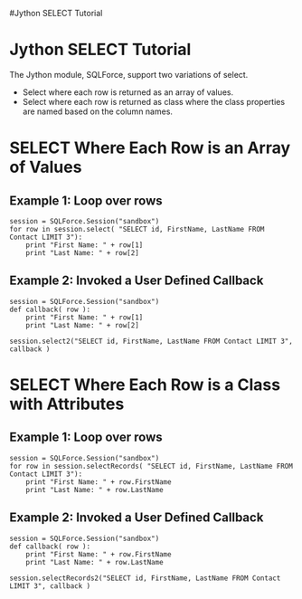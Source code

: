 #Jython SELECT Tutorial

# Jython SELECT Tutorial #

The Jython module, SQLForce, support two variations of select.
  * Select where each row is returned as an array of values.
  * Select where each row is returned as class where the class properties are named based on the column names.


# SELECT Where Each Row is an Array of Values #
## Example 1: Loop over rows ##
```
session = SQLForce.Session("sandbox")
for row in session.select( "SELECT id, FirstName, LastName FROM Contact LIMIT 3"):
    print "First Name: " + row[1]
    print "Last Name: " + row[2]
```
## Example 2: Invoked a User Defined Callback ##
```
session = SQLForce.Session("sandbox")
def callback( row ):
    print "First Name: " + row[1]
    print "Last Name: " + row[2]

session.select2("SELECT id, FirstName, LastName FROM Contact LIMIT 3", callback )
```

# SELECT Where Each Row is a Class with Attributes #
## Example 1: Loop over rows ##
```
session = SQLForce.Session("sandbox")
for row in session.selectRecords( "SELECT id, FirstName, LastName FROM Contact LIMIT 3"):
    print "First Name: " + row.FirstName
    print "Last Name: " + row.LastName
```
## Example 2: Invoked a User Defined Callback ##
```
session = SQLForce.Session("sandbox")
def callback( row ):
    print "First Name: " + row.FirstName
    print "Last Name: " + row.LastName

session.selectRecords2("SELECT id, FirstName, LastName FROM Contact LIMIT 3", callback )
```